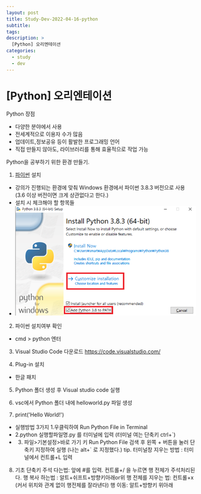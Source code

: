 ```yaml
---
layout: post
title: Study-Dev-2022-04-16-python
subtitle:
tags:
description: >
  [Python] 오리엔테이션
categories:
  - study
  - dev
---
```


# [Python] 오리엔테이션



Python 장점

- 다양한 분야에서 사용
- 전세계적으로 이용자 수가 많음
- 업데이트,정보공유 등이 활발한 프로그래밍 언어
- 직접 만들지 않아도, 라이브러리를 통해 효율적으로 작업 가능

Python을 공부하기 위한 환경 만들기.

1. [파이썬](https://www.python.org/) 설치  
- 강의가 진행되는 환경에 맞춰 Windows 환경에서 파이썬 3.8.3 버전으로 사용 
   (3.6 이상 버전이면 크게 상관없다고 한다.)
- 설치 시 체크해야 할 항목들 <br/>
- <img src="/assets/img/study/dev/Study-Dev-2022-04-16-python/python-install1.png" style="width: 600px; height: auto;"> 



2. 파이썬 설치여부 확인
- cmd > python 엔터

3. Visual Studio Code 다운로드 https://code.visualstudio.com/

4. Plug-in 설치 
- 한글 패치

5. Python 폴더 생성 후 Visual studio code 실행

6. vsc에서 Python 폴더 내에 helloworld.py 파일 생성

7. print('Hello World!') 
- 실행방법 3가지 1.우클릭하여 Run Python File in Terminal
- 2.python 실행할파일명.py 를 터미널에 입력 (터미널 여는 단축키 ctrl+`)
- 3. 파일>기본설정>바로 가기 키 Run Python File 검색 후 왼쪽 + 버튼을 눌러 단축키 지정하여 실행 (나는 alt+` 로 지정했다.)
tip. 터미널창 지우는 방법  : 터미널에서 컨트롤+L 입력

8. 기초 단축키
 주석 다는법: 앞에 #를 입력.   컨트롤+/ 을 누르면 행 전체가 주석처리된다.
 행 복사 하는법 : 알트+쉬프트+방향키아래or위
 행 전체를 지우는 법: 컨트롤+x (커서 위치와 관계 없이 행전체를 잘라낸다)
 행 이동: 알트+방향키 위아래